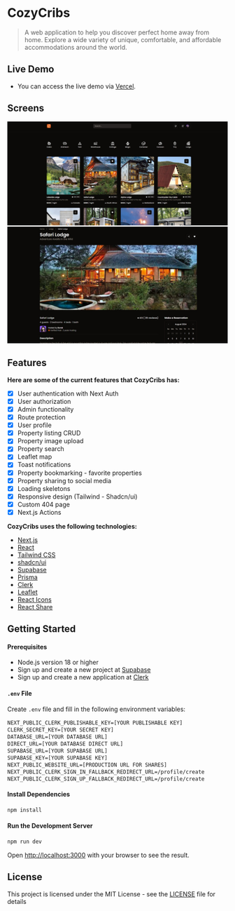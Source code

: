 # CozyCribs

> A web application to help you discover perfect home away from home. Explore a wide variety of unique, comfortable, and affordable accommodations around the world.

## Live Demo

- You can access the live demo via [Vercel]().

## Screens

<img src="/public/screen1.jpg" />
<img src="/public/screen2.jpg" />

## Features

**Here are some of the current features that CozyCribs has:**

- [x] User authentication with Next Auth
- [x] User authorization
- [x] Admin functionality
- [x] Route protection
- [x] User profile
- [x] Property listing CRUD
- [x] Property image upload
- [x] Property search
- [x] Leaflet map
- [x] Toast notifications
- [x] Property bookmarking - favorite properties
- [x] Property sharing to social media
- [x] Loading skeletons
- [x] Responsive design (Tailwind - Shadcn/ui)
- [x] Custom 404 page
- [x] Next.js Actions

**CozyCribs uses the following technologies:**

- [Next.js](https://nextjs.org/)
- [React](https://reactjs.org/)
- [Tailwind CSS](https://tailwindcss.com/)
- [shadcn/ui](https://ui.shadcn.com/)
- [Supabase](https://supabase.com/)
- [Prisma](https://www.prisma.io/)
- [Clerk](https://clerk.com/)
- [Leaflet](https://leafletjs.com/)
- [React Icons](https://react-icons.github.io/react-icons/)
- [React Share](https://www.npmjs.com/package/react-share)

## Getting Started

#### Prerequisites

- Node.js version 18 or higher
- Sign up and create a new project at [Supabase](https://supabase.com/dashboard/sign-up)
- Sign up and create a new application at [Clerk](https://dashboard.clerk.com/sign-up)

#### `.env` File

Create `.env` file and fill in the following environment variables:

```
NEXT_PUBLIC_CLERK_PUBLISHABLE_KEY=[YOUR PUBLISHABLE KEY]
CLERK_SECRET_KEY=[YOUR SECRET KEY]
DATABASE_URL=[YOUR DATABASE URL]
DIRECT_URL=[YOUR DATABASE DIRECT URL]
SUPABASE_URL=[YOUR SUPABASE URL]
SUPABASE_KEY=[YOUR SUPABASE KEY]
NEXT_PUBLIC_WEBSITE_URL=[PRODUCTION URL FOR SHARES]
NEXT_PUBLIC_CLERK_SIGN_IN_FALLBACK_REDIRECT_URL=/profile/create
NEXT_PUBLIC_CLERK_SIGN_UP_FALLBACK_REDIRECT_URL=/profile/create
```

#### Install Dependencies

```bash
npm install
```

#### Run the Development Server

```bash
npm run dev
```

Open [http://localhost:3000](http://localhost:3000) with your browser to see the result.

## License

This project is licensed under the MIT License - see the [LICENSE](LICENSE.md) file for details
